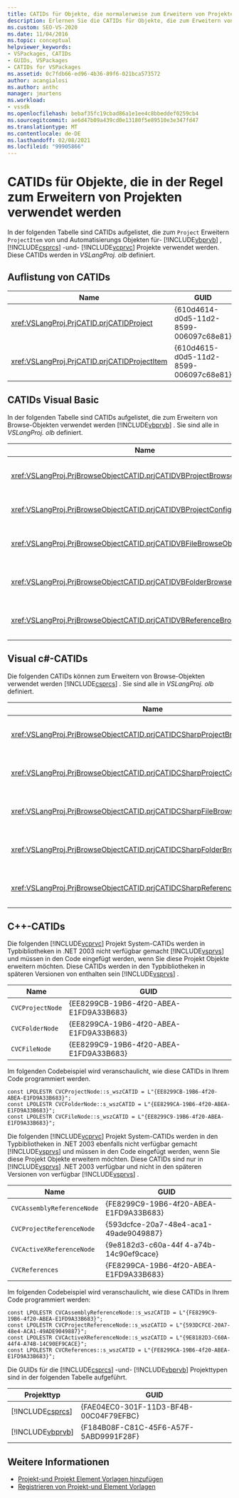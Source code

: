 ```yaml
---
title: CATIDs für Objekte, die normalerweise zum Erweitern von Projekten verwendet werden
description: Erlernen Sie die CATIDs für Objekte, die zum Erweitern von Project-und ProjectItem-Automatisierungs Objekten für Visual Basic-, Visual c#-und Visual C++-Projekte verwendet werden.
ms.custom: SEO-VS-2020
ms.date: 11/04/2016
ms.topic: conceptual
helpviewer_keywords:
- VSPackages, CATIDs
- GUIDs, VSPackages
- CATIDs for VSPackages
ms.assetid: 0c7fdb66-ed96-4b36-89f6-021bca573572
author: acangialosi
ms.author: anthc
manager: jmartens
ms.workload:
- vssdk
ms.openlocfilehash: bebaf35fc19cbad86a1e1ee4c8bbeddef0259cb4
ms.sourcegitcommit: ae6d47b09a439cd0e13180f5e89510e3e347fd47
ms.translationtype: MT
ms.contentlocale: de-DE
ms.lasthandoff: 02/08/2021
ms.locfileid: "99905866"
---
```

# <a name="catids-for-objects-that-are-typically-used-to-extend-projects"></a>CATIDs für Objekte, die in der Regel zum Erweitern von Projekten verwendet werden
In der folgenden Tabelle sind CATIDs aufgelistet, die zum `Project` Erweitern `ProjectItem` von und Automatisierungs Objekten für- [!INCLUDE[vbprvb](../../code-quality/includes/vbprvb_md.md)] , [!INCLUDE[csprcs](../../data-tools/includes/csprcs_md.md)] -und- [!INCLUDE[vcprvc](../../code-quality/includes/vcprvc_md.md)] Projekte verwendet werden. Diese CATIDs werden in *VSLangProj. olb* definiert.

## <a name="listing-of-catids"></a>Auflistung von CATIDs

|Name|GUID|
|----------|----------|
|<xref:VSLangProj.PrjCATID.prjCATIDProject>|{610d4614-d0d5-11d2-8599-006097c68e81}|
|<xref:VSLangProj.PrjCATID.prjCATIDProjectItem>|{610d4615-d0d5-11d2-8599-006097c68e81}|

## <a name="visual-basic-catids"></a>CATIDs Visual Basic
 In der folgenden Tabelle sind CATIDs aufgelistet, die zum Erweitern von Browse-Objekten verwendet werden [!INCLUDE[vbprvb](../../code-quality/includes/vbprvb_md.md)] . Sie sind alle in *VSLangProj. olb* definiert.

|Name|GUID|
|----------|----------|
|<xref:VSLangProj.PrjBrowseObjectCATID.prjCATIDVBProjectBrowseObject>|{E0FDC879-C32A-4751-A3D3-0b3824bd575f}|
|<xref:VSLangProj.PrjBrowseObjectCATID.prjCATIDVBProjectConfigBrowseObject>|{67o8dd11-14eb-489b-87f 0-|
|<xref:VSLangProj.PrjBrowseObjectCATID.prjCATIDVBFileBrowseObject>|{EA5BD05D-3C72-40A5-95A0-28A2773311CA}|
|<xref:VSLangProj.PrjBrowseObjectCATID.prjCATIDVBFolderBrowseObject>|{932dc619-2eaa-4192-B7E6-3d15ad31df49}|
|<xref:VSLangProj.PrjBrowseObjectCATID.prjCATIDVBReferenceBrowseObject>|{2289b812-8191-4e81-b7b3-174045ab0cb5}|

## <a name="visual-c-catids"></a>Visual c#-CATIDs
 Die folgenden CATIDs können zum Erweitern von Browse-Objekten verwendet werden [!INCLUDE[csprcs](../../data-tools/includes/csprcs_md.md)] . Sie sind alle in *VSLangProj. olb* definiert.

|Name|GUID|
|----------|----------|
|<xref:VSLangProj.PrjBrowseObjectCATID.prjCATIDCSharpProjectBrowseObject>|{4ef9f 003-95-4d60-96b0-212979f 2 A857}|
|<xref:VSLangProj.PrjBrowseObjectCATID.prjCATIDCSharpProjectConfigBrowseObject>|{A12CE10A-227f-4963-ADB6-3a43388513ca}|
|<xref:VSLangProj.PrjBrowseObjectCATID.prjCATIDCSharpFileBrowseObject>|{8d58e6af-ed4e-48b0-8c7b-c74ef0735451}|
|<xref:VSLangProj.PrjBrowseObjectCATID.prjCATIDCSharpFolderBrowseObject>|{914fe278-054a-45dB-bfi9e-5F 22484cc84c}|
|<xref:VSLangProj.PrjBrowseObjectCATID.prjCATIDCSharpReferenceBrowseObject>|{2F 0fa3b8-C855-4a4e-95a5-cb45c67d6c27}|

## <a name="c-catids"></a>C++-CATIDs
 Die folgenden [!INCLUDE[vcprvc](../../code-quality/includes/vcprvc_md.md)] Projekt System-CATIDs werden in Typbibliotheken in .NET 2003 nicht verfügbar gemacht [!INCLUDE[vsprvs](../../code-quality/includes/vsprvs_md.md)] und müssen in den Code eingefügt werden, wenn Sie diese Projekt Objekte erweitern möchten. Diese CATIDs werden in den Typbibliotheken in späteren Versionen von enthalten sein [!INCLUDE[vsprvs](../../code-quality/includes/vsprvs_md.md)] .

|Name|GUID|
|----------|----------|
|`CVCProjectNode`|{EE8299CB-19B6-4f20-ABEA-E1FD9A33B683}|
|`CVCFolderNode`|{EE8299CA-19B6-4f20-ABEA-E1FD9A33B683}|
|`CVCFileNode`|{EE8299C9-19B6-4f20-ABEA-E1FD9A33B683}|

 Im folgenden Codebeispiel wird veranschaulicht, wie diese CATIDs in Ihrem Code programmiert werden.

```
const LPOLESTR CVCProjectNode::s_wszCATID = L"{EE8299CB-19B6-4f20-ABEA-E1FD9A33B683}";
const LPOLESTR CVCFolderNode::s_wszCATID = L"{EE8299CA-19B6-4f20-ABEA-E1FD9A33B683}";
const LPOLESTR CVCFileNode::s_wszCATID = L"{EE8299C9-19B6-4f20-ABEA-E1FD9A33B683}";
```

 Die folgenden [!INCLUDE[vcprvc](../../code-quality/includes/vcprvc_md.md)] Projekt System-CATIDs werden in den Typbibliotheken in .NET 2003 ebenfalls nicht verfügbar gemacht [!INCLUDE[vsprvs](../../code-quality/includes/vsprvs_md.md)] und müssen in den Code eingefügt werden, wenn Sie diese Projekt Objekte erweitern möchten. Diese CATIDs sind nur in [!INCLUDE[vsprvs](../../code-quality/includes/vsprvs_md.md)] .NET 2003 verfügbar und nicht in den späteren Versionen von verfügbar [!INCLUDE[vsprvs](../../code-quality/includes/vsprvs_md.md)] .

|Name|GUID|
|----------|----------|
|`CVCAssemblyReferenceNode`|{FE8299C9-19B6-4f20-ABEA-E1FD9A33B683}|
|`CVCProjectReferenceNode`|{593dcfce-20a7-48e4-aca1-49ade9049887}|
|`CVCActiveXReferenceNode`|{9e8182d3-c60a-44f 4-a74b-14c90ef9cace}|
|`CVCReferences`|{FE8299CA-19B6-4f20-ABEA-E1FD9A33B683}|

 Im folgenden Codebeispiel wird veranschaulicht, wie diese CATIDs in Ihrem Code programmiert werden:

```
const LPOLESTR CVCAssemblyReferenceNode::s_wszCATID = L"{FE8299C9-19B6-4f20-ABEA-E1FD9A33B683}";
const LPOLESTR CVCProjectReferenceNode::s_wszCATID = L"{593DCFCE-20A7-48e4-ACA1-49ADE9049887}";
const LPOLESTR CVCActiveXReferenceNode::s_wszCATID = L"{9E8182D3-C60A-44f4-A74B-14C90EF9CACE}";
const LPOLESTR CVCReferences::s_wszCATID = L"{FE8299CA-19B6-4f20-ABEA-E1FD9A33B683}";
```

 Die GUIDs für die [!INCLUDE[csprcs](../../data-tools/includes/csprcs_md.md)] -und- [!INCLUDE[vbprvb](../../code-quality/includes/vbprvb_md.md)] Projekttypen sind in der folgenden Tabelle aufgeführt.

| Projekttyp | GUID |
| - | - |
| [!INCLUDE[csprcs](../../data-tools/includes/csprcs_md.md)] | {FAE04EC0-301F-11D3-BF4B-00C04F79EFBC} |
| [!INCLUDE[vbprvb](../../code-quality/includes/vbprvb_md.md)] | {F184B08F-C81C-45F6-A57F-5ABD9991F28F} |

## <a name="see-also"></a>Weitere Informationen
- [Projekt-und Projekt Element Vorlagen hinzufügen](../../extensibility/internals/adding-project-and-project-item-templates.md)
- [Registrieren von Projekt-und Element Vorlagen](../../extensibility/internals/registering-project-and-item-templates.md)
